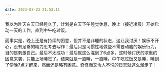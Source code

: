 ```yaml
---
date: 2023-08-23 21:53:11
---
```


我以为昨天白天已经睡久了，计划是白天下午睡觉休息，晚上（接近凌晨）开始启动一天的工作，直到中午吃过饭。

而事实是，晚上还是有持续的困意，但并不是非睡的状态，这让我讨厌！娱乐不开心，没有足够的精力思考去写作！最后只是习惯性地做些不需要动脑的娱乐行为，目的是刺激自己。最后不太成功！最后就这么混到了6点多，这时候讨厌的浓重的困意来袭，只能上场睡觉了。结果就是一直睡，一直睡。中午吃过饭又是睡，睡到了傍晚7点才醒来，然而还是略有困意。奇怪而又令人不悦的日天就这么溜走了！